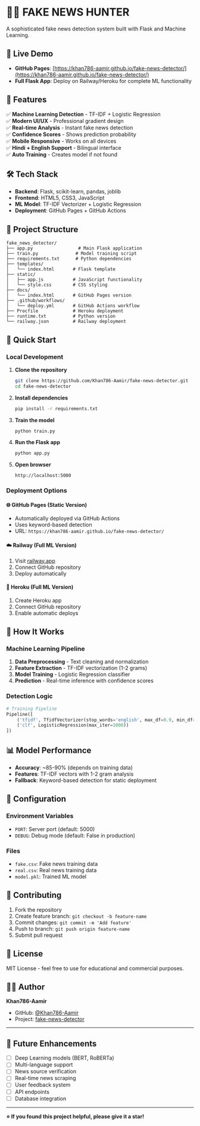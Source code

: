 # 🕵️‍♂️ FAKE NEWS HUNTER

A sophisticated fake news detection system built with Flask and Machine Learning.

## 🚀 Live Demo

- **GitHub Pages**: [https://khan786-aamir.github.io/fake-news-detector/](https://khan786-aamir.github.io/fake-news-detector/)
- **Full Flask App**: Deploy on Railway/Heroku for complete ML functionality

## 🎯 Features

✅ **Machine Learning Detection** - TF-IDF + Logistic Regression  
✅ **Modern UI/UX** - Professional gradient design  
✅ **Real-time Analysis** - Instant fake news detection  
✅ **Confidence Scores** - Shows prediction probability  
✅ **Mobile Responsive** - Works on all devices  
✅ **Hindi + English Support** - Bilingual interface  
✅ **Auto Training** - Creates model if not found  

## 🛠️ Tech Stack

- **Backend**: Flask, scikit-learn, pandas, joblib
- **Frontend**: HTML5, CSS3, JavaScript
- **ML Model**: TF-IDF Vectorizer + Logistic Regression
- **Deployment**: GitHub Pages + GitHub Actions

## 📁 Project Structure

```
fake_news_detector/
├── app.py                 # Main Flask application
├── train.py              # Model training script
├── requirements.txt      # Python dependencies
├── templates/
│   └── index.html       # Flask template
├── static/
│   ├── app.js           # JavaScript functionality
│   └── style.css        # CSS styling
├── docs/
│   └── index.html       # GitHub Pages version
├── .github/workflows/
│   └── deploy.yml       # GitHub Actions workflow
├── Procfile             # Heroku deployment
├── runtime.txt          # Python version
└── railway.json         # Railway deployment
```

## 🚀 Quick Start

### Local Development

1. **Clone the repository**
   ```bash
   git clone https://github.com/Khan786-Aamir/fake-news-detector.git
   cd fake-news-detector
   ```

2. **Install dependencies**
   ```bash
   pip install -r requirements.txt
   ```

3. **Train the model**
   ```bash
   python train.py
   ```

4. **Run the Flask app**
   ```bash
   python app.py
   ```

5. **Open browser**
   ```
   http://localhost:5000
   ```

### Deployment Options

#### 🌐 GitHub Pages (Static Version)
- Automatically deployed via GitHub Actions
- Uses keyword-based detection
- URL: `https://khan786-aamir.github.io/fake-news-detector/`

#### ☁️ Railway (Full ML Version)
1. Visit [railway.app](https://railway.app)
2. Connect GitHub repository
3. Deploy automatically

#### 🚀 Heroku (Full ML Version)
1. Create Heroku app
2. Connect GitHub repository  
3. Enable automatic deploys

## 🧠 How It Works

### Machine Learning Pipeline

1. **Data Preprocessing** - Text cleaning and normalization
2. **Feature Extraction** - TF-IDF vectorization (1-2 grams)
3. **Model Training** - Logistic Regression classifier
4. **Prediction** - Real-time inference with confidence scores

### Detection Logic

```python
# Training Pipeline
Pipeline([
    ('tfidf', TfidfVectorizer(stop_words='english', max_df=0.9, min_df=1, ngram_range=(1,2))),
    ('clf', LogisticRegression(max_iter=1000))
])
```

## 📊 Model Performance

- **Accuracy**: ~85-90% (depends on training data)
- **Features**: TF-IDF vectors with 1-2 gram analysis
- **Fallback**: Keyword-based detection for static deployment

## 🔧 Configuration

### Environment Variables
- `PORT`: Server port (default: 5000)
- `DEBUG`: Debug mode (default: False in production)

### Files
- `fake.csv`: Fake news training data
- `real.csv`: Real news training data  
- `model.pkl`: Trained ML model

## 🤝 Contributing

1. Fork the repository
2. Create feature branch: `git checkout -b feature-name`
3. Commit changes: `git commit -m 'Add feature'`
4. Push to branch: `git push origin feature-name`
5. Submit pull request

## 📝 License

MIT License - feel free to use for educational and commercial purposes.

## 👨‍💻 Author

**Khan786-Aamir**
- GitHub: [@Khan786-Aamir](https://github.com/Khan786-Aamir)
- Project: [fake-news-detector](https://github.com/Khan786-Aamir/fake-news-detector)

---

## 🎯 Future Enhancements

- [ ] Deep Learning models (BERT, RoBERTa)
- [ ] Multi-language support
- [ ] News source verification
- [ ] Real-time news scraping
- [ ] User feedback system
- [ ] API endpoints
- [ ] Database integration

---

**⭐ If you found this project helpful, please give it a star!**
